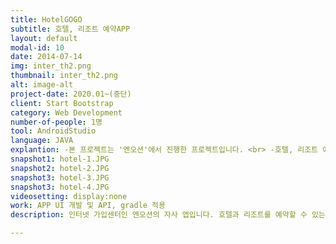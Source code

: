 ```yaml
---
title: HotelGOGO
subtitle: 호텔, 리조트 예약APP
layout: default
modal-id: 10
date: 2014-07-14
img: inter_th2.png
thumbnail: inter_th2.png
alt: image-alt
project-date: 2020.01~(중단)
client: Start Bootstrap
category: Web Development
number-of-people: 1명
tool: AndroidStudio
language: JAVA
explantion: -본 프로젝트는 '엔오션'에서 진행한 프로젝트입니다. <br> -호텔, 리조트 예약 APP입니다. <br>- 구글맵API를 적용했습니다, <br>-새로고침을 위한 swipe 기능을 위해 support v4라이브러리를 사용했습니다. <br>- <br> -UI구축 후 코로나로 인해 마무리하지 못하고 중단되었습니다.
snapshot1: hotel-1.JPG
snapshot2: hotel-2.JPG
snapshot3: hotel-3.JPG
snapshot3: hotel-4.JPG
videosetting: display:none
work: APP UI 개발 및 API, gradle 적용
description: 인터넷 가입센터인 엔오션의 자사 앱입니다. 호텔과 리조트를 예약할 수 있는 APP입니다.

---
```

